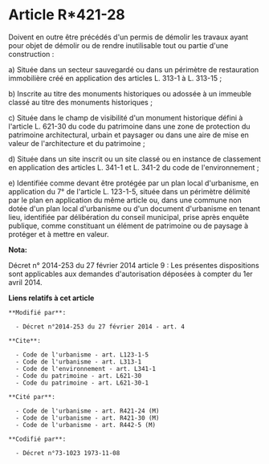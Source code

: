 # Article R*421-28

Doivent en outre être précédés d'un permis de démolir les travaux ayant pour objet de démolir ou de rendre inutilisable tout
ou partie d'une construction : 

a) Située dans un secteur sauvegardé ou dans un périmètre de restauration immobilière créé en application des articles L.
313-1 à L. 313-15 ; 

b) Inscrite au titre des monuments historiques ou adossée à un immeuble classé au titre des monuments historiques ; 

c) Située dans le champ de visibilité d'un monument historique défini à l'article L. 621-30 du code du patrimoine dans une
zone de protection du patrimoine architectural, urbain et paysager ou dans une aire de mise en valeur de l'architecture et du
patrimoine ; 

d) Située dans un site inscrit ou un site classé ou en instance de classement en application des articles L. 341-1 et L.
341-2 du code de l'environnement ; 

e) Identifiée comme devant être protégée par un plan local d'urbanisme, en application du 7° de l'article L. 123-1-5, située
dans un périmètre délimité par le plan en application du même article ou, dans une commune non dotée d'un plan local
d'urbanisme ou d'un document d'urbanisme en tenant lieu, identifiée par délibération du conseil municipal, prise après
enquête publique, comme constituant un élément de patrimoine ou de paysage à protéger et à mettre en valeur.

**Nota:**

Décret n° 2014-253 du 27 février 2014 article 9 : Les présentes dispositions sont applicables aux demandes d'autorisation
déposées à compter du 1er avril 2014.

**Liens relatifs à cet article**

	**Modifié par**:

	  - Décret n°2014-253 du 27 février 2014 - art. 4

	**Cite**:

	  - Code de l'urbanisme - art. L123-1-5
	  - Code de l'urbanisme - art. L313-1
	  - Code de l'environnement - art. L341-1
	  - Code du patrimoine - art. L621-30
	  - Code du patrimoine - art. L621-30-1

	**Cité par**:

	  - Code de l'urbanisme - art. R421-24 (M)
	  - Code de l'urbanisme - art. R421-30 (M)
	  - Code de l'urbanisme - art. R442-5 (M)

	**Codifié par**:

	  - Décret n°73-1023 1973-11-08
